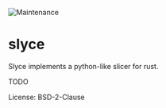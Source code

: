 ![Maintenance](https://img.shields.io/badge/maintenance-activly--developed-brightgreen.svg)

# slyce

Slyce implements a python-like slicer for rust.

TODO

License: BSD-2-Clause
